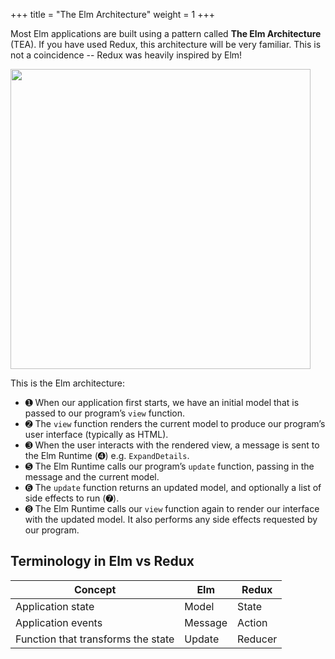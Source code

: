 +++
title       = "The Elm Architecture"
weight      = 1
+++

Most Elm applications are built using a pattern called **The Elm Architecture** (TEA). If you have used Redux, this architecture will be very familiar. This is not a coincidence -- Redux was heavily inspired by Elm!

<img src="/images/diagram-tea.png" width="480px" />

This is the Elm architecture:

- ➊ When our application first starts, we have an initial model that is passed to our program’s `view` function.
- ➋ The `view` function renders the current model to produce our program’s user interface (typically as HTML).
- ➌ When the user interacts with the rendered view, a message is sent to the Elm Runtime (➍) e.g. `ExpandDetails`.
- ➎ The Elm Runtime calls our program’s `update` function, passing in the message and the current model.
- ➏ The `update` function returns an updated model, and optionally a list of side effects to run (➐).
- ➑ The Elm Runtime calls our `view` function again to render our interface with the updated model. It also performs any side effects requested by our program.

## Terminology in Elm vs Redux

| Concept                            | Elm      | Redux   |
| ---                                | ---      | ---     |
| Application state                  | Model    | State   |
| Application events                 | Message  | Action  |
| Function that transforms the state | Update   | Reducer |
